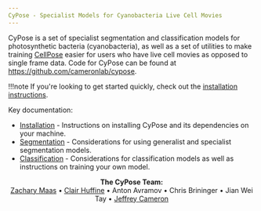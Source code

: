 ```yaml
---
CyPose - Specialist Models for Cyanobacteria Live Cell Movies
---
```


CyPose is a set of specialist segmentation and classification models for photosynthetic bacteria (cyanobacteria), as well as a set of utilities to make training [CellPose](https://cellpose.readthedocs.io/en/latest/ "CellPose Documentation") easier for users who have live cell movies as opposed to single frame data.
Code for CyPose can be found at <https://github.com/cameronlab/cypose>.

!!!note
    If you're looking to get started quickly, check out the [installation instructions](./installation.md).

Key documentation:

- [Installation](./installation.md) - Instructions on installing CyPose and its dependencies on your machine.
- [Segmentation](./segmentation.md) - Considerations for using generalist and specialist segmentation models.
- [Classification](./classification.md) - Considerations for classification models as well as instructions on training your own model.

<p align="center">
	<b>The CyPose Team:</b> <br>
	<a href="https://zachmaas.com">Zachary Maas</a> •
	<a href="https://clairhuffine.com">Clair Huffine</a> •
	Anton Avramov •
	Chris Brininger •
	Jian Wei Tay •
	<a href="https://www.colorado.edu/lab/cameron/">Jeffrey Cameron</a>
</p>
